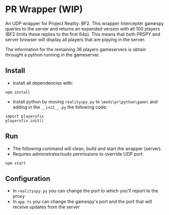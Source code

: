# PR Wrapper (WIP)
An UDP wrapper for Project Reality: BF2. This wrapper intercepter gamespy queries to the server and returns an expanded version with all 100 players (BF2 limits these replies to the first 64p). This means that both PRSPY and server browser will display all players that are playing in the server.

The information for the remaining 36 players gameservers is obtain throught a python running in the gameserver.


## Install
- Install all dependencies with:
```
npm install
```
- Install python by moving ```realityspy.py``` to ```\mods\pr\python\game\``` and adding in the ```__init__.py```  the following code:
```
import playersfix
playersfix.init()
```


## Run
- The following command will clean, build and start the wrapper (server).
- Requires administrator/sudo permissions to override UDP port.
```
npm start
```

## Configuration
- In ```realityspy.py``` you can change the port to which you'll report to the proxy
- In ```app.ts``` you can change the gamespy's port and the port that will receive updates from the server


